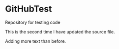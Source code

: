 # GitHubTest
Repository for testing code

This is the second time I have updated the source file.

Adding more text than before.
